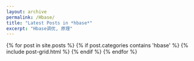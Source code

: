 ```yaml
---
layout: archive
permalink: /Hbase/
title: "Latest Posts in *hbase*"
excerpt: "Hbase调优, 原理"
---
```


<div class="tiles">
{% for post in site.posts %}
	{% if post.categories contains 'hbase' %}
		{% include post-grid.html %}
	{% endif %}
{% endfor %}
</div><!-- /.tiles -->
